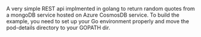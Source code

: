 A very simple REST api implmented in golang to return random quotes from a mongoDB service hosted on Azure CosmosDB service.  To build the example, you need to set up your Go environment properly and move the pod-details directory to your GOPATH dir.

